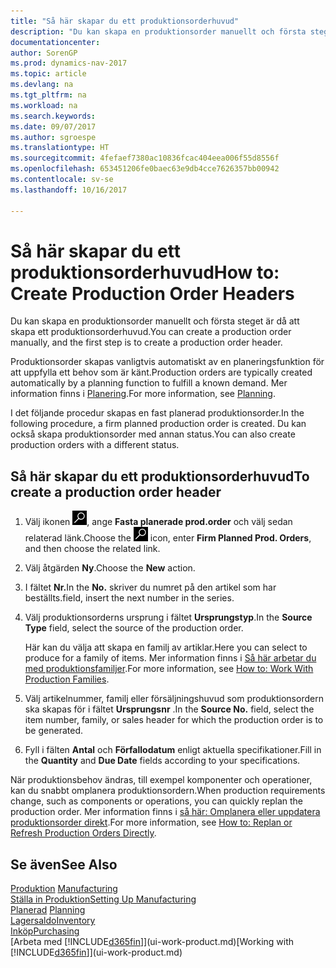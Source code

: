 ```yaml
---
title: "Så här skapar du ett produktionsorderhuvud"
description: "Du kan skapa en produktionsorder manuellt och första steget är då att skapa ett produktionsorderhuvud."
documentationcenter: 
author: SorenGP
ms.prod: dynamics-nav-2017
ms.topic: article
ms.devlang: na
ms.tgt_pltfrm: na
ms.workload: na
ms.search.keywords: 
ms.date: 09/07/2017
ms.author: sgroespe
ms.translationtype: HT
ms.sourcegitcommit: 4fefaef7380ac10836fcac404eea006f55d8556f
ms.openlocfilehash: 653451206fe0baec63e9db4cce7626357bb00942
ms.contentlocale: sv-se
ms.lasthandoff: 10/16/2017

---
```

# <a name="how-to-create-production-order-headers"></a><span data-ttu-id="6e180-103">Så här skapar du ett produktionsorderhuvud</span><span class="sxs-lookup"><span data-stu-id="6e180-103">How to: Create Production Order Headers</span></span>
<span data-ttu-id="6e180-104">Du kan skapa en produktionsorder manuellt och första steget är då att skapa ett produktionsorderhuvud.</span><span class="sxs-lookup"><span data-stu-id="6e180-104">You can create a production order manually, and the first step is to create a production order header.</span></span>

<span data-ttu-id="6e180-105">Produktionsorder skapas vanligtvis automatiskt av en planeringsfunktion för att uppfylla ett behov som är känt.</span><span class="sxs-lookup"><span data-stu-id="6e180-105">Production orders are typically created automatically by a planning function to fulfill a known demand.</span></span> <span data-ttu-id="6e180-106">Mer information finns i [Planering](production-planning.md).</span><span class="sxs-lookup"><span data-stu-id="6e180-106">For more information, see [Planning](production-planning.md).</span></span>   

<span data-ttu-id="6e180-107">I det följande procedur skapas en fast planerad produktionsorder.</span><span class="sxs-lookup"><span data-stu-id="6e180-107">In the following procedure, a firm planned production order is created.</span></span> <span data-ttu-id="6e180-108">Du kan också skapa produktionsorder med annan status.</span><span class="sxs-lookup"><span data-stu-id="6e180-108">You can also create production orders with a different status.</span></span>  

## <a name="to-create-a-production-order-header"></a><span data-ttu-id="6e180-109">Så här skapar du ett produktionsorderhuvud</span><span class="sxs-lookup"><span data-stu-id="6e180-109">To create a production order header</span></span>  
1.  <span data-ttu-id="6e180-110">Välj ikonen ![Söka efter sida eller rapport](media/ui-search/search_small.png "ikonen Söka efter sida eller rapport"), ange **Fasta planerade prod.order** och välj sedan relaterad länk.</span><span class="sxs-lookup"><span data-stu-id="6e180-110">Choose the ![Search for Page or Report](media/ui-search/search_small.png "Search for Page or Report icon") icon, enter **Firm Planned Prod. Orders**, and then choose the related link.</span></span>  
2.  <span data-ttu-id="6e180-111">Välj åtgärden **Ny**.</span><span class="sxs-lookup"><span data-stu-id="6e180-111">Choose the **New** action.</span></span>  
3.  <span data-ttu-id="6e180-112">I fältet **Nr.**</span><span class="sxs-lookup"><span data-stu-id="6e180-112">In the **No.**</span></span> <span data-ttu-id="6e180-113">skriver du numret på den artikel som har beställts.</span><span class="sxs-lookup"><span data-stu-id="6e180-113">field, insert the next number in the series.</span></span>  
4.  <span data-ttu-id="6e180-114">Välj produktionsorderns ursprung i fältet **Ursprungstyp**.</span><span class="sxs-lookup"><span data-stu-id="6e180-114">In the **Source Type** field, select the source of the production order.</span></span>

    <span data-ttu-id="6e180-115">Här kan du välja att skapa en familj av artiklar.</span><span class="sxs-lookup"><span data-stu-id="6e180-115">Here you can select to produce for a family of items.</span></span> <span data-ttu-id="6e180-116">Mer information finns i [Så här arbetar du med produktionsfamiljer](production-how-work-family.md).</span><span class="sxs-lookup"><span data-stu-id="6e180-116">For more information, see [How to: Work With Production Families](production-how-work-family.md).</span></span>
5.  <span data-ttu-id="6e180-117">Välj artikelnummer, familj eller försäljningshuvud som produktionsordern ska skapas för i fältet **Ursprungsnr** .</span><span class="sxs-lookup"><span data-stu-id="6e180-117">In the **Source No.** field, select the item number, family, or sales header for which the production order is to be generated.</span></span>  
6.  <span data-ttu-id="6e180-118">Fyll i fälten **Antal** och **Förfallodatum** enligt aktuella specifikationer.</span><span class="sxs-lookup"><span data-stu-id="6e180-118">Fill in the **Quantity** and **Due Date** fields according to your specifications.</span></span>  

<span data-ttu-id="6e180-119">När produktionsbehov ändras, till exempel komponenter och operationer, kan du snabbt omplanera produktionsordern.</span><span class="sxs-lookup"><span data-stu-id="6e180-119">When production requirements change, such as components or operations, you can quickly replan the production order.</span></span> <span data-ttu-id="6e180-120">Mer information finns i [så här: Omplanera eller uppdatera produktionsorder direkt](production-how-to-replan-refresh-production-orders.md).</span><span class="sxs-lookup"><span data-stu-id="6e180-120">For more information, see [How to: Replan or Refresh Production Orders Directly](production-how-to-replan-refresh-production-orders.md).</span></span> 

## <a name="see-also"></a><span data-ttu-id="6e180-121">Se även</span><span class="sxs-lookup"><span data-stu-id="6e180-121">See Also</span></span>  
<span data-ttu-id="6e180-122">[Produktion](production-manage-manufacturing.md)  </span><span class="sxs-lookup"><span data-stu-id="6e180-122">[Manufacturing](production-manage-manufacturing.md)  </span></span>  
[<span data-ttu-id="6e180-123">Ställa in Produktion</span><span class="sxs-lookup"><span data-stu-id="6e180-123">Setting Up Manufacturing</span></span>](production-configure-production-processes.md)  
<span data-ttu-id="6e180-124">[Planerad](production-planning.md)    </span><span class="sxs-lookup"><span data-stu-id="6e180-124">[Planning](production-planning.md)    </span></span>  
[<span data-ttu-id="6e180-125">Lagersaldo</span><span class="sxs-lookup"><span data-stu-id="6e180-125">Inventory</span></span>](inventory-manage-inventory.md)  
[<span data-ttu-id="6e180-126">Inköp</span><span class="sxs-lookup"><span data-stu-id="6e180-126">Purchasing</span></span>](purchasing-manage-purchasing.md)  
<span data-ttu-id="6e180-127">[Arbeta med [!INCLUDE[d365fin](includes/d365fin_md.md)]](ui-work-product.md)</span><span class="sxs-lookup"><span data-stu-id="6e180-127">[Working with [!INCLUDE[d365fin](includes/d365fin_md.md)]](ui-work-product.md)</span></span>

